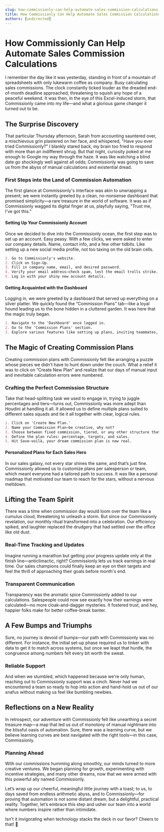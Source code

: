 ```yaml
---
slug: how-commissionly-can-help-automate-sales-commission-calculations
title: How Commissionly Can Help Automate Sales Commission Calculations
authors: [undirected]
---
```



# How Commissionly Can Help Automate Sales Commission Calculations

I remember the day like it was yesterday, standing in front of a mountain of spreadsheets with only lukewarm coffee as company. Busy calculating sales commissions. The clock constantly ticked louder as the dreaded end-of-month deadline approached, threatening to squish any hope of a peaceful weekend. It was then, in the eye of this Excel-induced storm, that Commissionly came into my life—and what a glorious game changer it turned out to be.

## The Surprise Discovery

That particular Thursday afternoon, Sarah from accounting sauntered over, a mischievous grin plastered on her face, and whispered, "Have you ever tried Commissionly?" I blankly stared back, my brain too fried to respond with more than an indifferent shrug. But that night, curiosity poked at me enough to Google my way through the haze. It was like watching a blind date go shockingly well against all odds; Commissionly was going to save us from the abyss of manual calculations and existential dread.

### First Steps into the Land of Commission Automation

The first glance at Commissionly's interface was akin to unwrapping a present; we were instantly greeted by a clean, no-nonsense dashboard that promised simplicity—a rare treasure in the world of software. It was as if Commissionly wagged its digital finger at us, playfully saying, "Trust me, I've got this."

#### Setting Up Your Commissionly Account

Once we decided to dive into the Commissionly ocean, the first step was to set up an account. Easy peasy. With a few clicks, we were asked to enter our company details. Name, contact info, and a few other tidbits. Like setting up a new social media profile, not too taxing on the old brain cells.

```markdown
1. Go to Commissionly's website.
2. Click on Sign-Up.
3. Fill in company name, email, and desired password.
4. Verify your email address—check spam, lest the email trolls strike.
5. Log in with your shiny new account details.
```

#### Getting Acquainted with the Dashboard

Logging in, we were greeted by a dashboard that served up everything on a silver platter. We quickly found the “Commission Plans” tab—like a loyal hound leading us to the bone hidden in a cluttered garden. It was here that the magic truly began.

```markdown
1. Navigate to the 'Dashboard' once logged in.
2. Go to the 'Commission Plans' section.
3. Explore various features like setting up plans, inviting teammates, and reporting.
```

## The Magic of Creating Commission Plans

Creating commission plans with Commissionly felt like arranging a puzzle whose pieces we didn’t have to hunt down under the couch. What a relief it was to click on “Create New Plan” and realize that our days of manual input and inevitable calculation errors were numbered.

### Crafting the Perfect Commission Structure

Take that head-splitting task we used to engage in, trying to juggle percentages and tiers—turns out, Commissionly was more adept than Houdini at handling it all. It allowed us to define multiple plans suited to different sales squads and tie it all together with clear, logical rules.

```markdown
1. Click on 'Create New Plan.'
2. Name your Commission Plan—be creative, why not?
3. Choose between fixed commission, tiered, or any other structure that tickles your fancy.
4. Define the plan rules: percentage, targets, and sales.
5. Hit Save—voilà, your dream commission plan is now real.
```

#### Personalized Plans for Each Sales Hero

In our sales galaxy, not every star shines the same, and that’s just fine. Commissionly allowed us to customize plans per salesperson or team, which meant everyone had a tailored path to success. It was like a personal roadmap that motivated our team to reach for the stars, without a nervous meltdown.

## Lifting the Team Spirit

There was a time when commission day would loom over the team like a cumulus cloud, threatening to unleash a storm. But since our Commissionly revelation, our monthly ritual transformed into a celebration. Our efficiency spiked, and laughter replaced the drudgery that had settled over the office like old dust.

### Real-Time Tracking and Updates

Imagine running a marathon but getting your progress update only at the finish line—anticlimactic, right? Commissionly lets us track earnings in real time. Our sales champions could finally keep an eye on their targets and feel the thrill of approaching their goals before month's end.

### Transparent Communication

Transparency was the aromatic spice Commissionly added to our calculations. Salespeople could now see exactly how their earnings were calculated—no more cloak-and-dagger mysteries. It fostered trust, and hey, happier folks make for better coffee-break banter.

## A Few Bumps and Triumphs

Sure, no journey is devoid of bumps—our path with Commissionly was no different. For instance, the initial set-up phase required us to  tinker with data to get it to match across systems, but once we leapt that hurdle, the congruence among numbers felt every bit worth the sweat.

### Reliable Support

And when we stumbled, which happened because we're only human, reaching out to Commissionly support was a cinch. Never had we encountered a team so ready to hop into action and hand-hold us out of our snafus without making us feel like bumbling newbies.

## Reflections on a New Reality

In retrospect, our adventure with Commissionly felt like unearthing a secret treasure map—a map that led us out of monotony of manual nightmare into the blissful oasis of automation. Sure, there was a learning curve, but we believe learning curves are best navigated with the right tools—in this case, Commissionly.

### Planning Ahead

With our commissions humming along smoothly, our minds turned to more creative ventures. We began planning for growth, experimenting with incentive strategies, and many other dreams, now that we were armed with this powerful ally named Commissionly.

Let’s wrap up our cheerful, meaningful little journey with a toast; to us, to days saved from endless arithmetic abyss, and to Commissionly—for proving that automation is not some distant dream, but a delightful, practical reality. Together, let’s embrace this step and usher our team into a world where numbers inspire rather than intimidate.

Isn't it invigorating when technology stacks the deck in our favor? Cheers to that! 🥂